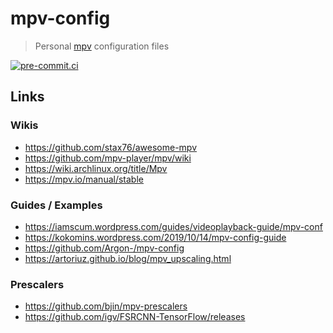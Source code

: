# mpv-config

> Personal [mpv](https://github.com/mpv-player/mpv) configuration files

[![pre-commit.ci](https://results.pre-commit.ci/badge/github/DeadNews/mpv-config/main.svg)](https://results.pre-commit.ci/latest/github/DeadNews/mpv-config/main)

## Links

### Wikis

- <https://github.com/stax76/awesome-mpv>
- <https://github.com/mpv-player/mpv/wiki>
- <https://wiki.archlinux.org/title/Mpv>
- <https://mpv.io/manual/stable>

### Guides / Examples

- <https://iamscum.wordpress.com/guides/videoplayback-guide/mpv-conf>
- <https://kokomins.wordpress.com/2019/10/14/mpv-config-guide>
- <https://github.com/Argon-/mpv-config>
- <https://artoriuz.github.io/blog/mpv_upscaling.html>

### Prescalers

- <https://github.com/bjin/mpv-prescalers>
- <https://github.com/igv/FSRCNN-TensorFlow/releases>
